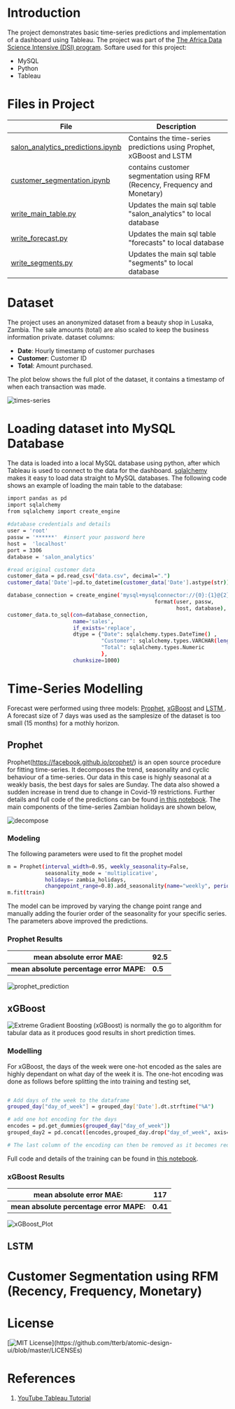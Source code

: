# Introduction

The project demonstrates basic time-series predictions and implementation of a dashboard using Tableau. The project was part of the [The Africa Data Science Intensive (DSI) program](http://dsi-program.com/). Softare used for this project:
* MySQL
* Python
* Tableau

# Files in Project
| File | Description |
|---|---|
| [salon_analytics_predictions.ipynb](https://github.com/SitwalaM/time-series-sales-analytics/blob/main/notebooks/salon_analytics_predictions.ipynb) |  Contains the time-series predictions using Prophet, xGBoost and LSTM|
| [customer_segmentation.ipynb](https://github.com/SitwalaM/time-series-sales-analytics/blob/main/notebooks/customer_segmentation.ipynb) | contains customer segmentation using RFM (Recency, Frequency and Monetary) |
| [write_main_table.py](https://github.com/SitwalaM/time-series-sales-analytics/blob/main/scripts/write_main_table.py)|Updates the main sql table "salon_analytics" to local database |
| [write_forecast.py](https://github.com/SitwalaM/time-series-sales-analytics/blob/main/scripts/write_forecast.py)|Updates the main sql table "forecasts" to local database |
| [write_segments.py](https://github.com/SitwalaM/time-series-sales-analytics/blob/main/scripts/write_segments.py) | Updates the main sql table "segments" to local database |

# Dataset
The project uses an anonymized dataset from a beauty shop in Lusaka, Zambia. The sale amounts (total) are also scaled to keep the business information private. dataset columns:

* **Date**: Hourly timestamp of customer purchases 
* **Customer**: Customer ID 
*  **Total**: Amount purchased.

The plot below shows the full plot of the dataset, it contains a timestamp of when each transaction was made.

![times-series](https://github.com/SitwalaM/time-series-sales-analytics/blob/main/images/time_plot.png)

# Loading dataset into MySQL Database

The data is loaded into a local MySQL database using python, after which Tableau is used to connect to the data for the dashboard. [sqlalchemy](https://www.sqlalchemy.org/) makes it easy to load data straight to MySQL databases. The following code shows an example of loading the main table to the database:

```Bash
import pandas as pd
import sqlalchemy
from sqlalchemy import create_engine
 
#database credentials and details 
user = 'root'
passw = '******'  #insert your password here
host =  'localhost'
port = 3306
database = 'salon_analytics'

#read original customer data
customer_data = pd.read_csv("data.csv", decimal=".")
customer_data['Date']=pd.to_datetime(customer_data['Date'].astype(str))

database_connection = create_engine('mysql+mysqlconnector://{0}:{1}@{2}/{3}'.
                                               format(user, passw, 
                                                      host, database), pool_recycle=1, pool_timeout=57600).connect()
customer_data.to_sql(con=database_connection, 
                     name='sales', 
                     if_exists='replace',
                     dtype = {"Date": sqlalchemy.types.DateTime() ,
                              "Customer": sqlalchemy.types.VARCHAR(length=255),
                              "Total": sqlalchemy.types.Numeric
                              },
                     chunksize=1000)

```


# Time-Series Modelling

Forecast were performed using three models: [Prophet](https://facebook.github.io/prophet/), [xGBoost](https://xgboost.readthedocs.io/en/stable/) and [LSTM ](https://en.wikipedia.org/wiki/Long_short-term_memory). A forecast size of 7 days was used as the samplesize of the dataset is too small (15 months) for a mothly horizon.

## Prophet

Prophet(https://facebook.github.io/prophet/) is an open source procedure for fitting time-series. It decomposes the trend, seasonality and cyclic behaviour of a time-series. Our data in this case is highly seasonal at a weakly basis, the best days for sales are Sunday. The data also showed a sudden increase in trend due to change in Covid-19 restrictions. Further details and full code of the predictions can be found [in this notebook](https://github.com/SitwalaM/time-series-sales-analytics/blob/main/notebooks/salon_analytics_predictions.ipynb). The main components of the time-series Zambian holidays are shown below,

![decompose](https://github.com/SitwalaM/time-series-sales-analytics/blob/main/images/prophet_decompose.PNG)


### Modeling

The following parameters were used to fit the prophet model
```Bash
m = Prophet(interval_width=0.95, weekly_seasonality=False, 
            seasonality_mode = 'multiplicative', 
            holidays= zambia_holidays, 
            changepoint_range=0.8).add_seasonality(name="weekly", period= 7, fourier_order= 25)
m.fit(train)
```
The model can be improved by varying the change point range and manually adding the fourier order of the seasonality for your specific series. The parameters above improved the predictions.

### Prophet Results

|**mean absolute error MAE:**| 92.5 |
|---|---|
|**mean absolute percentage error MAPE:**| **0.5** |

![prophet_prediction](https://github.com/SitwalaM/time-series-sales-analytics/blob/main/images/prophet_with_conf.png)

## xGBoost

![ Extreme Gradient Boosting (xGBoost)](https://xgboost.readthedocs.io/en/stable/) is normally the go to algorithm for tabular data as it produces good results in short prediction times. 

### Modelling

For xGBoost, the days of the week were one-hot encoded as the sales are highly dependant on what day of the week it is. The one-hot encoding was done as follows before splitting the into training and testing set,

```Bash

# Add days of the week to the dataframe
grouped_day["day_of_week"] = grouped_day['Date'].dt.strftime("%A")

# add one hot encoding for the days
encodes = pd.get_dummies(grouped_day["day_of_week"])
grouped_day2 = pd.concat([encodes,grouped_day.drop("day_of_week", axis=1)], axis=1)

# The last column of the encoding can then be removed as it becomes redundant 
```
Full code and details of the training can be found in [this notebook](salon_analytics_predictions.ipynb).

### xGBoost Results

|**mean absolute error MAE:**| 117 |
|---|---|
|**mean absolute percentage error MAPE:**| **0.41** |

![xGBoost_Plot](https://github.com/SitwalaM/time-series-sales-analytics/blob/main/images/xgboost_pred.png)

## LSTM

# Customer Segmentation using RFM (Recency, Frequency, Monetary)

# License

[![MIT License](https://img.shields.io/apm/l/atomic-design-ui.svg?)](https://github.com/tterb/atomic-design-ui/blob/master/LICENSEs)

# References
1. [YouTube Tableau Tutorial](https://www.youtube.com/watch?v=cmuJ0IhDo7o)

